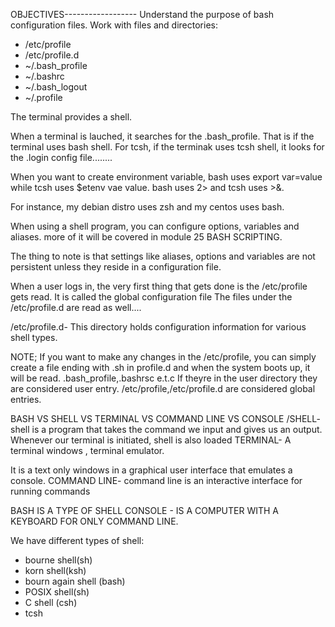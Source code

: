 OBJECTIVES------------------
Understand the purpose of bash configuration files.
Work with files and directories:
- /etc/profile
- /etc/profile.d
- ~/.bash_profile
- ~/.bashrc
- ~/.bash_logout
- ~/.profile

The terminal provides a shell.

When a terminal is lauched, it searches for the .bash_profile. That is if the terminal uses bash shell. For tcsh, if the terminak uses tcsh shell, it looks for the .login config file........

When you want to create environment variable, bash uses export var=value while tcsh uses $etenv vae value.
bash uses 2> and tcsh uses >&.

For instance, my debian distro uses zsh and my centos uses bash.

When using a shell program, you can configure options, variables and aliases. more of it will be covered in module 25 BASH SCRIPTING.

The thing to note is that settings like aliases, options and variables are not persistent unless they reside in a configuration file. 

When a user logs in, the very first thing that gets done is the /etc/profile gets read. It is called the global configuration file
The files under the /etc/profile.d are read as well....

/etc/profile.d- This directory holds configuration information for various shell types.

NOTE; If you want to make any changes in the /etc/profile, you can simply create a file ending with .sh in profile.d and when the system boots up, it will be read.
.bash_profile,.bashrsc e.t.c If theyre in the user directory they are considered user entry. /etc/profile,/etc/profile.d are considered global entries. 


BASH  VS SHELL VS TERMINAL VS COMMAND LINE VS CONSOLE
/SHELL- shell is  a program that takes the command we input and gives us an output. Whenever our terminal is initiated, shell is also loaded
TERMINAL- A terminal windows , terminal emulator.

It is a text only windows in a graphical user interface that emulates a console.
COMMAND LINE- command line is an interactive interface for running commands

BASH IS  A TYPE OF SHELL
CONSOLE - IS A COMPUTER WITH A KEYBOARD FOR ONLY COMMAND LINE.

We have different types of shell:
- bourne shell(sh)
- korn shell(ksh)
- bourn again shell (bash)
- POSIX shell(sh)
- C shell (csh)
- tcsh
